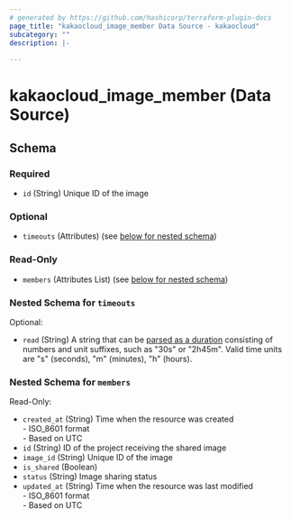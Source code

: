 ```yaml
---
# generated by https://github.com/hashicorp/terraform-plugin-docs
page_title: "kakaocloud_image_member Data Source - kakaocloud"
subcategory: ""
description: |-
  
---
```


# kakaocloud_image_member (Data Source)





<!-- schema generated by tfplugindocs -->
## Schema

### Required

- `id` (String) Unique ID of the image

### Optional

- `timeouts` (Attributes) (see [below for nested schema](#nestedatt--timeouts))

### Read-Only

- `members` (Attributes List) (see [below for nested schema](#nestedatt--members))

<a id="nestedatt--timeouts"></a>
### Nested Schema for `timeouts`

Optional:

- `read` (String) A string that can be [parsed as a duration](https://pkg.go.dev/time#ParseDuration) consisting of numbers and unit suffixes, such as "30s" or "2h45m". Valid time units are "s" (seconds), "m" (minutes), "h" (hours).


<a id="nestedatt--members"></a>
### Nested Schema for `members`

Read-Only:

- `created_at` (String) Time when the resource was created <br/> - ISO_8601 format  <br/> - Based on UTC
- `id` (String) ID of the project receiving the shared image
- `image_id` (String) Unique ID of the image
- `is_shared` (Boolean)
- `status` (String) Image sharing status
- `updated_at` (String) Time when the resource was last modified <br/> - ISO_8601 format  <br/> - Based on UTC
